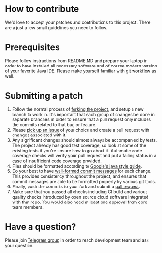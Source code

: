 # How to contribute
We'd love to accept your patches and contributions to this project. There are a just a few small guidelines you need to follow.

# Prerequisites
Please follow instructions from README.MD and prepare your laptop in order to have installed all necessary software and of course modern version of your favorite Java IDE. Please make yourself familiar with [git workflow](https://www.atlassian.com/git/tutorials/comparing-workflows/gitflow-workflow) as well.

# Submitting a patch
1. Follow the normal process of [forking the project](https://help.github.com/articles/fork-a-repo), and setup a new branch to work in. It's important that each group of changes be done in separate branches in order to ensure that a pull request only includes the commits related to that bug or feature.
2. Please [pick up an issue](https://github.com/AlexOreshkevich/java-ee-showcase/issues?q=is%3Aissue+is%3Aopen+label%3A%22good+first+issue%22) of your choice and create a pull request with changes associated with it.
3. Any significant changes should almost always be accompanied by tests. The project already has good test coverage, so look at some of the existing tests if you're unsure how to go about it. Automatic code coverage checks will verify your pull request and put a failing status in a case of insufficient code coverage provided.
4. Files should be formatted according to [Google's java style guide](https://google.github.io/styleguide/javaguide.html).
5. Do your best to have [well-formed commit messages](http://tbaggery.com/2008/04/19/a-note-about-git-commit-messages.html) for each change. This provides consistency throughout the project, and ensures that commit messages are able to be formatted properly by various git tools.
6. Finally, push the commits to your fork and submit a [pull request](https://help.github.com/articles/creating-a-pull-request).
7. Make sure that you passed all checks including CI build and various quality checks introduced by open source cloud software integrated with that repo. You would also need at least one approval from core team members.

# Have a question?
Please join [Telegram group](https://t.me/fj310ee6chat) in order to reach development team and ask your question.